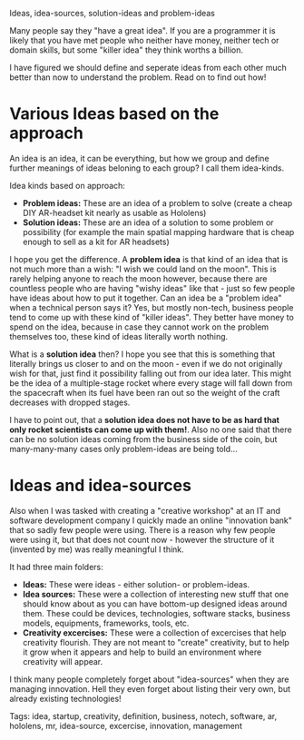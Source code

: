 Ideas, idea-sources, solution-ideas and problem-ideas

Many people say they "have a great idea". If you are a programmer it is 
likely that you have met people who neither have money, neither tech or 
domain skills, but some "killer idea" they think worths a billion.

I have figured we should define and seperate ideas from each other much
better than now to understand the problem. Read on to find out how!

Various Ideas based on the approach
===================================

An idea is an idea, it can be everything, but how we group and define 
further meanings of ideas beloning to each group? I call them idea-kinds.

Idea kinds based on approach:

* **Problem ideas:** These are an idea of a problem to solve (create a cheap DIY AR-headset kit nearly as usable as Hololens)
* **Solution ideas:** These are an idea of a solution to some problem or possibility (for example the main spatial mapping hardware that is cheap enough to sell as a kit for AR headsets)

I hope you get the difference. A **problem idea** is that kind of an idea 
that is not much more than a wish: "I wish we could land on the moon". 
This is rarely helping anyone to reach the moon however, because there 
are countless people who are having "wishy ideas" like that - just so few 
people have ideas about how to put it together. Can an idea be a "problem 
idea" when a technical person says it? Yes, but mostly non-tech, business 
people tend to come up with these kind of "killer ideas". They better 
have money to spend on the idea, because in case they cannot work on the 
problem themselves too, these kind of ideas literally worth nothing.

What is a **solution idea** then? I hope you see that this is something 
that literally brings us closer to and on the moon - even if we do not 
originally wish for that, just find it possibility falling out from our 
idea later. This might be the idea of a multiple-stage rocket where every 
stage will fall down from the spacecraft when its fuel have been ran out 
so the weight of the craft decreases with dropped stages.

I have to point out, that a **solution idea does not have to be as hard 
that only rocket scientists can come up with them!**. Also no one said 
that there can be no solution ideas coming from the business side of 
the coin, but many-many-many cases only problem-ideas are being told...

Ideas and idea-sources
======================

Also when I was tasked with creating a "creative workshop" at an IT and 
software development company I quickly made an online "innovation bank"
that so sadly few people were using. There is a reason why few people 
were using it, but that does not count now - however the structure of 
it (invented by me) was really meaningful I think.

It had three main folders:

* **Ideas:** These were ideas - either solution- or problem-ideas.
* **Idea sources:** These were a collection of interesting new stuff that one should know about as you can have bottom-up designed ideas around them. These could be devices, technologies, software stacks, business models, equipments, frameworks, tools, etc.
* **Creativity excercises:** These were a collection of excercises that help creativity flourish. They are not meant to "create" creativity, but to help it grow when it appears and help to build an environment where creativity will appear.

I think many people completely forget about "idea-sources" when they are
managing innovation. Hell they even forget about listing their very own,
but already existing technologies!

Tags: idea, startup, creativity, definition, business, notech, software, ar, hololens, mr, idea-source, excercise, innovation, management
